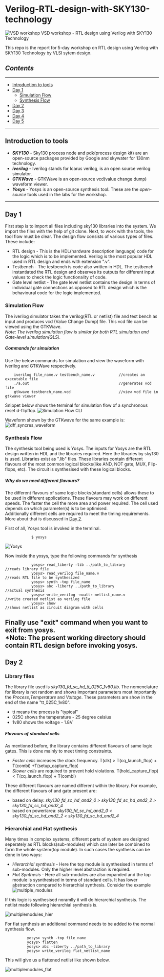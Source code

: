 # Verilog-RTL-design-with-SKY130-technology

![VSD workshop](https://user-images.githubusercontent.com/78468534/120083126-45241080-c0e4-11eb-9c1e-c970c2737ca1.jpeg)
VSD workshop - RTL design using Verilog with SKY130 Technology

This repo is the report for 5-day workshop on RTL design using Verilog with SKY130 Technology by VLSI sytem design.

## *Contents*
------------
* [Introduction to tools](#introduction-to-tools)
* [Day 1](#day-1)
  * [Simulation Flow](#simulation-flow)
  * [Synthesis Flow](#synthesis-flow)
* [Day 2](#day-2)
* [Day 3](#day-3)
* [Day 4](#day-4)
* [Day 5](#day-5)

---------
## Introduction to tools
* **_SKY130_** - Sky130 process node and pdk(process design kit) are an open-source packages provided by Google and skywater for 130nm technology.
* **_iverilog_** - Iverilog stands for Icarus verilog, is an open source verilog simulator.
* **_GTKWave_** - GTKWave is an open-source vcd(value change dump) waveform viewer.
* **_Yosys_** - Yosys is an open-source synthesis tool.
These are the _open-source_ tools used in the labs for the workshop.
---------
## Day 1
First step is to import all files including sky130 libraries into the system. We import the files with the help of git clone. Next, to work with the tools, the tool flow must be clear.
The design flow consists of various types of files. These include:
* RTL design - This is the HDL(hardware description language) code for the logic which is to be implemented. Verilog is the most popular HDL used in RTL design and ends with extension ".v".
* Testbench - The testbench is code also written in HDL. The testbench instantiated the RTL design and observes its outputs for different input values to check the logic functionality of code.
* Gate level netlist - The gate level netlist contains the design in terms of individual gate connections as opposed to RTL design which is the behavioural code for the logic implemented.
### Simulation Flow
The iverilog simulator takes the verilog(RTL or netlist) file and test bench as input and produces vcd (Value Change Dump) file. This vcd file can be viewed using the GTKWave.  
*Note: The iverilog simulation flow is similar for both RTL simulation and Gate-level simulation(GLS).*
##### Commands for simulation
Use the below commands for simulation and view the waveform with iverilog and GTKWave respectively.

        iverilog file_name.v testbench_name.v           //creates an executable file
        ./a.out                                         //generates vcd file
        gtkwave testbench_name.vcd                      //view vcd file in gtkwave viewer
Snippet below shows the terminal for simulation flow of a synchronous reset d-flipflop.
![Simulation Flow CLI](https://user-images.githubusercontent.com/78468534/120084681-dd73c280-c0ef-11eb-9831-792c15cb5a2d.jpeg)
  
Waveform shown by the GTKwave for the same example is:
![dff_syncres_waveform](https://user-images.githubusercontent.com/78468534/120097697-ab924880-c14f-11eb-91f5-96a38ad9ea57.jpeg)
  
### Synthesis Flow
The synthesis tool being used is Yosys. The inputs for Yosys are the RTL design written in HDL and the libraries required. Here the libraries by sky130 is used. Libraries exist as ".lib" files. These libraries contain different flavours of the most common logical blocks(like AND, NOT gate, MUX, Flip-flops, etc). The circuit is synthesised with these logical blocks.  
##### Why do we need different flavours?
The different flavours of same logic blocks(standard cells) allows these to be used in different applications. These flavours may work on different speeds. The faster the cell the more area and power required. The cell used depends on which parameter(s) is to be optimised.  
Additionally different cells are required to meet the timing requirements. More about that is discussed in [Day 2](day-2).  

First of all, Yosys tool is invoked in the terminal.

                $ yosys
                
![Yosys](https://user-images.githubusercontent.com/78468534/120098641-b8656b00-c154-11eb-8ade-6dea00d7616c.jpeg)

Now inside the yosys, type the following commands for synthesis

                yosys> read_liberty -lib ../path_to_library             //reads library file
                yosys> read_verilog file_name.v                         //reads RTL file to be synthesized
                yosys> synth -top file_name
                yosys> abc -liberty ../path_to_library                  //actual synthesis
                yosys> write_verilog -noattr netlist_name.v             //write created netlist as verilog file
                yosys> show                                             //shows netlist as circuit diagram with cells

Finally use "exit" command when you want to exit from yosys.  
*Note: The present working directory should contain RTL design before invoking yosys.
---------

## Day 2
### Library files
The library file used is *_sky130_fd_sc_hd_tt_025C_1v80.lib_*. The nomenclature for library is not random and shows important parameters most importantly the *Process*,*Temperature* and *Voltage*. These parameters are show in the end of the name "tt_025C_1v80".  
* tt means the process is "typical"
* 025C shows the temperature - 25 degree celsius
* 1v80 shows the voltage - 1.8V
  
##### Flavours of standard cells
As mentioned before, the library contains different flavours of same logic gates. This is done mainly to meet timing constraints.  
* *Faster cells* increases the clock frequency.
  T(clk) > T(cq_launch_flop) + T(combi) +T(setup_capture_flop)
* *Slower cells* are required to prevent hold violations.
  T(hold_capture_flop) < T(cq_launch_flop) + T(combi)
  
These different flavours are named different within the library. For example, the different flavours of and gate present are:
- based on delay:      _sky130_fd_sc_hd_and2_0 > sky130_fd_sc_hd_and2_2 > sky130_fd_sc_hd_and2_4_
- based on power/area: _sky130_fd_sc_hd_and2_0 < sky130_fd_sc_hd_and2_2 < sky130_fd_sc_hd_and2_4_

### Hierarchial and Flat synthesis
Many times in complex systems, different parts of system are designed seperately as RTL blocks(sub-modules) which can later be combined to form the whole system(top module). In such cases the synthesis can be done in two ways:
* *Hierarchial synthesis* - Here the top module is synthesised in terms of sub-modules. Only the higher level abstraction is required.
* *Flat Synthesis* - Here all sub-modules are also expanded and the top module is sysnthesised in terms of standard cells. It has lower abstraction compared to hierarchial synthesis.
Consider the example
![multiple_modules](https://user-images.githubusercontent.com/78468534/120099836-52c8ad00-c15b-11eb-837a-cb3ac34914a2.jpeg)
  
If this logic is synthesised noramlly it will do hierarchial synthesis. The netlist made following hierarchial synthesis is. 

![multiplemodules_hier](https://user-images.githubusercontent.com/78468534/120099897-97544880-c15b-11eb-8940-ef1309bf5517.jpeg)
  
For flat synthesis an additional command needs to be added to the normal synthesis flow.

              yosys> synth -top file_name
              yosys> flatten
              yosys> abc -liberty ../path_to_library
              yosys> write_verilog flat_netlist_name

This will give us a flattened netlist like shown below.  

![multiplemodules_flat](https://user-images.githubusercontent.com/78468534/120100002-10ec3680-c15c-11eb-8ca5-7a7dc335edf0.jpeg)


